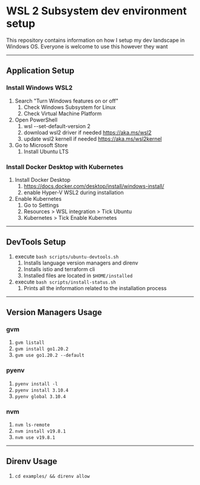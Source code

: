 # WSL 2 Subsystem dev environment setup

This repository contains information on how I setup my dev landscape in Windows OS. Everyone is welcome to use this however they want

<hr />

## Application Setup

### Install Windows WSL2
1. Search "Turn Windows features on or off"
   1. Check Windows Subsystem for Linux
   1. Check Virtual Machine Platform
1. Open PowerShell
   1. wsl --set-default-version 2
   1. download wsl2 driver if needed https://aka.ms/wsl2
   1. update wsl2 kernell if needed https://aka.ms/wsl2kernel
1. Go to Microsoft Store
   1. Install Ubuntu LTS

### Install Docker Desktop with Kubernetes

1. Install Docker Desktop
   1. https://docs.docker.com/desktop/install/windows-install/
   1. enable Hyper-V WSL2 during installation
1. Enable Kubernetes
   1. Go to Settings
   1. Resources > WSL integration > Tick Ubuntu
   1. Kubernetes > Tick Enable Kubernetes

<hr />

## DevTools Setup
1. execute `bash scripts/ubuntu-devtools.sh`
   1. Installs language version managers and direnv
   1. Installs istio and terraform cli
   1. Installed files are located in `$HOME/installed`
1. execute `bash scripts/install-status.sh`
   1. Prints all the information related to the installation process

<hr />

## Version Managers Usage

### gvm
1. `gvm listall`
1. `gvm install go1.20.2`
1. `gvm use go1.20.2 --default`

### pyenv
1. `pyenv install -l`
1. `pyenv install 3.10.4`
1. `pyenv global 3.10.4`

### nvm
1. `nvm ls-remote`
1. `nvm install v19.8.1`
1. `nvm use v19.8.1`

<hr />

## Direnv Usage
1. `cd examples/ && direnv allow`